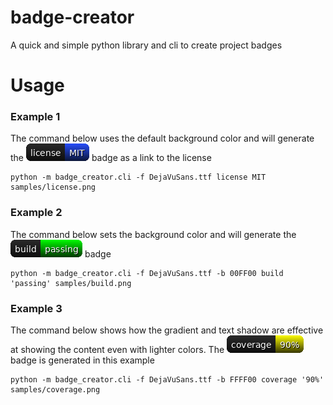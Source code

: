 # badge-creator
A quick and simple python library and cli to create project badges

# Usage
### Example 1
The command below uses the default background color and will generate the [![license](/samples/license.png?raw=true "License")](/LICENSE?raw=true) badge as a link to the license
```
python -m badge_creator.cli -f DejaVuSans.ttf license MIT samples/license.png
```

### Example 2
The command below sets the background color and will generate the ![build](/samples/build.png?raw=true "Build Sample") badge
```
python -m badge_creator.cli -f DejaVuSans.ttf -b 00FF00 build 'passing' samples/build.png
```

### Example 3
The command below shows how the gradient and text shadow are effective at showing the content even with lighter colors.  The ![coverage](/samples/coverage.png?raw=true "Coverage Sample") badge is generated in this example

```
python -m badge_creator.cli -f DejaVuSans.ttf -b FFFF00 coverage '90%' samples/coverage.png
```
